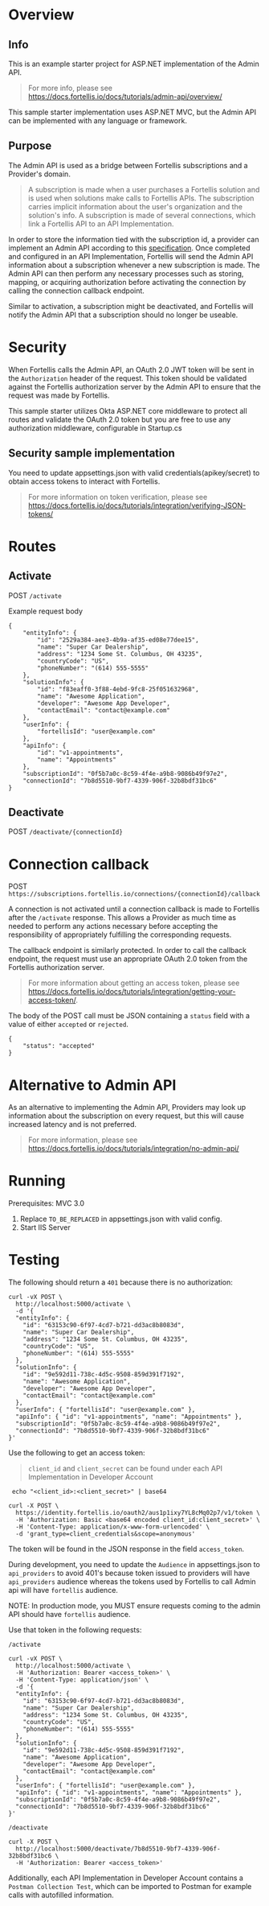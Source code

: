# Overview
## Info
This is an example starter project for  ASP.NET implementation of the Admin API.
> For more info, please see https://docs.fortellis.io/docs/tutorials/admin-api/overview/

This sample starter implementation uses ASP.NET MVC, but the Admin API can be implemented with any language or framework.

## Purpose
The Admin API is used as a bridge between Fortellis subscriptions and a Provider's domain.

> A subscription is made when a user purchases a Fortellis solution and is used when solutions make calls to Fortellis APIs. The subscription carries implicit information about the user's organization and the solution's info. A subscription is made of several connections, which link a Fortellis API to an API Implementation.

In order to store the information tied with the subscription id, a provider can implement an Admin API according to this [specification](https://docs.fortellis.io/docs/tutorials/admin-api/admin-api-specs/). Once completed and configured in an API Implementation, Fortellis will send the Admin API information about a subscription whenever a new subscription is made. The Admin API can then perform any necessary processes such as storing, mapping, or acquiring authorization before activating the connection by calling the connection callback endpoint.

Similar to activation, a subscription might be deactivated, and Fortellis will notify the Admin API that a subscription should no longer be useable.

# Security
When Fortellis calls the Admin API, an OAuth 2.0 JWT token will be sent in the `Authorization` header of the request. This token should be validated against the Fortellis authorization server by the Admin API to ensure that the request was made by Fortellis.

This sample starter utilizes Okta ASP.NET core middleware to protect all routes and validate the OAuth 2.0 token but you are free to use any authorization middleware, configurable in Startup.cs

## Security sample implementation
You need to update appsettings.json with valid credentials(apikey/secret) to obtain access tokens to interact with Fortellis.

> For more information on token verification, please see https://docs.fortellis.io/docs/tutorials/integration/verifying-JSON-tokens/

# Routes

## Activate
POST `/activate`

Example request body
```
{
	"entityInfo": {
    	"id": "2529a384-aee3-4b9a-af35-ed08e77dee15",
    	"name": "Super Car Dealership",
    	"address": "1234 Some St. Columbus, OH 43235",
    	"countryCode": "US",
	    "phoneNumber": "(614) 555-5555"
	},
	"solutionInfo": {
    	"id": "f83eaff0-3f88-4ebd-9fc8-25f051632968",
    	"name": "Awesome Application",
    	"developer": "Awesome App Developer",
    	"contactEmail": "contact@example.com"
	},
	"userInfo": {
    	"fortellisId": "user@example.com"
	},
	"apiInfo": {
    	"id": "v1-appointments",
    	"name": "Appointments"
	},
	"subscriptionId": "0f5b7a0c-8c59-4f4e-a9b8-9086b49f97e2",
	"connectionId": "7b8d5510-9bf7-4339-906f-32b8bdf31bc6"
}
```

## Deactivate
POST `/deactivate/{connectionId}`

# Connection callback
POST `https://subscriptions.fortellis.io/connections/{connectionId}/callback`

A connection is not activated until a connection callback is made to Fortellis after the `/activate` response. This allows a Provider as much time as needed to perform any actions necessary before accepting the responsibility of appropriately fulfilling the corresponding requests.

The callback endpoint is similarly protected. In order to call the callback endpoint, the request must use an appropriate OAuth 2.0 token from the Fortellis authorization server.

> For more information about getting an access token, please see https://docs.fortellis.io/docs/tutorials/integration/getting-your-access-token/.

The body of the POST call must be JSON containing a `status` field with a value of either `accepted` or `rejected`.
```
{
    "status": "accepted"
}
```

# Alternative to Admin API
As an alternative to implementing the Admin API, Providers may look up information about the subscription on every request, but this will cause increased latency and is not preferred.

> For more information, please see https://docs.fortellis.io/docs/tutorials/integration/no-admin-api/

# Running

Prerequisites: MVC 3.0

1. Replace `TO_BE_REPLACED` in appsettings.json with valid config.
2. Start IIS Server

# Testing
The following should return a `401` because there is no authorization:
```
curl -vX POST \
  http://localhost:5000/activate \
  -d '{
  "entityInfo": {
    "id": "63153c90-6f97-4cd7-b721-dd3ac8b8083d",
    "name": "Super Car Dealership",
    "address": "1234 Some St. Columbus, OH 43235",
    "countryCode": "US",
    "phoneNumber": "(614) 555-5555"
  },
  "solutionInfo": {
    "id": "9e592d11-738c-4d5c-9508-859d391f7192",
    "name": "Awesome Application",
    "developer": "Awesome App Developer",
    "contactEmail": "contact@example.com"
  },
  "userInfo": { "fortellisId": "user@example.com" },
  "apiInfo": { "id": "v1-appointments", "name": "Appointments" },
  "subscriptionId": "0f5b7a0c-8c59-4f4e-a9b8-9086b49f97e2",
  "connectionId": "7b8d5510-9bf7-4339-906f-32b8bdf31bc6"
}'
```

Use the following to get an access token:
> `client_id` and `client_secret` can be found under each API Implementation in Developer Account
```
 echo "<client_id>:<client_secret>" | base64
```
```
curl -X POST \
  https://identity.fortellis.io/oauth2/aus1p1ixy7YL8cMq02p7/v1/token \
  -H 'Authorization: Basic <base64 encoded client_id:client_secret>' \
  -H 'Content-Type: application/x-www-form-urlencoded' \
  -d 'grant_type=client_credentials&scope=anonymous'
```
The token will be found in the JSON response in the field `access_token`.

During development, you need to update the `Audience` in appsettings.json to `api_providers` to avoid 401's because token issued to providers will have `api_providers` audience whereas the tokens used by Fortellis to call Admin api will have `fortellis` audience.

NOTE: In production mode, you MUST ensure requests coming to the admin API should have `fortellis` audience.

Use that token in the following requests:

`/activate`
```
curl -vX POST \
  http://localhost:5000/activate \
  -H 'Authorization: Bearer <access_token>' \
  -H 'Content-Type: application/json' \
  -d '{
  "entityInfo": {
    "id": "63153c90-6f97-4cd7-b721-dd3ac8b8083d",
    "name": "Super Car Dealership",
    "address": "1234 Some St. Columbus, OH 43235",
    "countryCode": "US",
    "phoneNumber": "(614) 555-5555"
  },
  "solutionInfo": {
    "id": "9e592d11-738c-4d5c-9508-859d391f7192",
    "name": "Awesome Application",
    "developer": "Awesome App Developer",
    "contactEmail": "contact@example.com"
  },
  "userInfo": { "fortellisId": "user@example.com" },
  "apiInfo": { "id": "v1-appointments", "name": "Appointments" },
  "subscriptionId": "0f5b7a0c-8c59-4f4e-a9b8-9086b49f97e2",
  "connectionId": "7b8d5510-9bf7-4339-906f-32b8bdf31bc6"
}'
```
`/deactivate`
```
curl -X POST \
  http://localhost:5000/deactivate/7b8d5510-9bf7-4339-906f-32b8bdf31bc6 \
  -H 'Authorization: Bearer <access_token>'
```

Additionally, each API Implementation in Developer Account contains a `Postman Collection Test`, which can be imported to Postman for example calls with autofilled information.
